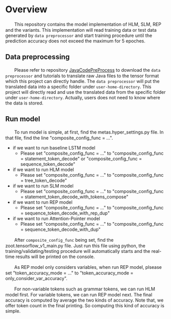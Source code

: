 # Overview
　　This repository contains the model implementation of HLM, SLM, REP and the variants. 
This implementation will read training data or test data generated by `data preprocessor` and start training procedure 
until the prediction accuracy does not exceed the maximum for 5 epoches. 

## Data preprocessing
　　Please refer to repository [JavaCodePreProcess](https://github.com/GrowingCode/JavaCodePreProcess) to 
download the `data preprocessor` and tutorials to translate raw Java files to the tensor format which this project can directly handle. 
The `data preprocessor` will put the translated data into a specific folder under `user-home-directory`. This project will directly 
read and use the translated data from the specific folder under `user-home-directory`. 
Actually, users does not need to know where the data is stored. 

## Run model
　　To run model is simple, at first, find the metas.hyper_settings.py file. In that file, find the line "composite_config_func = ...". 
  * if we want to run baseline LSTM model
    * Please set "composite_config_func = ..." to "composite_config_func = statement_token_decode" or "composite_config_func = sequence_token_decode"
  * if we want to run HLM model
    * Please set "composite_config_func = ..." to "composite_config_func = tree_token_decode"
  * if we want to run SLM model
    * Please set "composite_config_func = ..." to "composite_config_func = statement_token_decode_with_tokens_compose"
  * if we want to run REP model
    * Please set "composite_config_func = ..." to "composite_config_func = sequence_token_decode_with_rep_dup"
  * if we want to run Attention-Pointer model
    * Please set "composite_config_func = ..." to "composite_config_func = sequence_token_decode_with_dup"

　　After `composite_config_func` being set, find the zoot.tensorflow_v1_main.py file. Just run this file using python, the training/validating/testing procedure will automatically starts and the real-time results will be printed on the console. 

　　As REP model only considers variables, when run REP model, plsease
set "token_accuracy_mode = ..." to "token_accuracy_mode = only_consider_var_accuracy". 

　　For non-variable tokens such as grammar tokens, we can run HLM model first. For variable tokens, we can run REP model next. The final accuracy is computed by average the two kinds of accuracy. 
Note that, we offer token count in the final printing. So computing this kind of accuracy is simple. 








